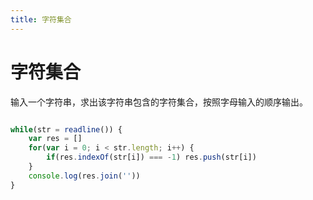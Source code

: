 ```yaml
---
title: 字符集合
---
```

# 字符集合
输入一个字符串，求出该字符串包含的字符集合，按照字母输入的顺序输出。

```js

while(str = readline()) {
    var res = []
    for(var i = 0; i < str.length; i++) {
        if(res.indexOf(str[i]) === -1) res.push(str[i])
    }
    console.log(res.join(''))
}
```
